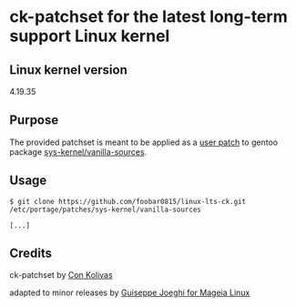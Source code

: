 # ck-patchset for the latest long-term support Linux kernel

## Linux kernel version

4.19.35

## Purpose

The provided patchset is meant to be applied as a [user patch](https://wiki.gentoo.org/wiki//etc/portage/patches) to gentoo package [sys-kernel/vanilla-sources](https://packages.gentoo.org/packages/sys-kernel/vanilla-sources).

## Usage

```console
$ git clone https://github.com/foobar0815/linux-lts-ck.git /etc/portage/patches/sys-kernel/vanilla-sources

[...]
```

## Credits

ck-patchset by [Con Kolivas](https://ck-hack.blogspot.com)

adapted to minor releases by [Guiseppe Joeghi for Mageia Linux](https://wiki.mageia.org/en/Kernel_flavours#kernel-joeghi)
